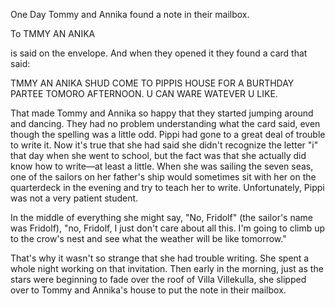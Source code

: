 One Day Tommy and Annika found a note in their mailbox.

To TMMY AN ANIKA

is said on the envelope. And when they opened it they found a card that said:

TMMY AN ANIKA SHUD COME TO PIPPIS HOUSE FOR A BURTHDAY PARTEE TOMORO AFTERNOON.
U CAN WARE WATEVER U LIKE.

That made Tommy and Annika so happy that they started jumping around and dancing. They had no problem understanding what the card said, even though the spelling was a little odd. Pippi had gone to a great deal of trouble to write it. Now it's true that she had said she didn't recognize the letter "i" that day when she went to school, but the fact was that she actually did know how to write—at least a little. When she was sailing the seven seas, one of the sailors on her father's ship would sometimes sit with her on the quarterdeck in the evening and try to teach her to write. Unfortunately, Pippi was not a very patient student.

In the middle of everything she might say, "No, Fridolf" (the sailor's name was Fridolf), "no, Fridolf, I just don't care about all this. I'm going to climb up to the crow's nest and see what the weather will be like tomorrow."

That's why it wasn't so strange that she had trouble writing. She spent a whole night working on that invitation. Then early in the morning, just as the stars were beginning to fade over the roof of Villa Villekulla, she slipped over to Tommy and Annika's house to put the note in their mailbox.